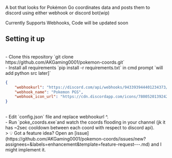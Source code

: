 A bot that looks for Pokémon Go coordinates data and posts them to discord using either webhook or discord bot(wip)

Currently Supports Webhooks, Code will be updated soon 

<!-- [![Pokemon PGS](https://discordapp.com/api/guilds/780052013924220968/widget.png?style=banner2)](https://discord.gg/N5Smtq7n7t) -->


<!-- ![image](https://cdn.discordapp.com/attachments/870663313053323295/953759090578952222/158576048-b42da403-60e2-4968-9373-3d0258e317be.png) -->

## Setting it up
<br>
- Clone this repository `git clone https://github.com/AKGaming0001/pokemon-coords.git`
<br>
- Install all requirements `pip install -r requirements.txt` in cmd prompt `will add python src later]`
<br>

```json
{ 
	"webhookurl": "https://discord.com/api/webhooks/943393944401234373/abcdabcdabcdabcdabcdabcdabcdabcdabcdabcdabcdabcdabcdabc",
	"webhook_name": "Pokemon PGS",
	"webhook_icon_url": "https://cdn.discordapp.com/icons/780052013924220968/ccc15bfb186d9291058ff5c261828319.png?size=4096"
}
```
<br>
- Edit `config.json` file and replace webhookurl ^.
<br>
- Run `poke_coords.exe`and watch the coords flooding in your channel (jk it has ~2sec cooldown between each coord with respect to discord api).
<br>
>  💡 Got a feature idea? Open an [issue](https://github.com/AKGaming0001/pokemon-coords/issues/new?assignees=&labels=enhancement&template=feature-request---.md) and I might implement it.
